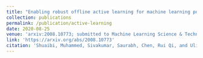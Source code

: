 ```yaml
---
title: "Enabling robust offline active learning for machine learning potentials using simple physics-based priors"
collection: publications
permalink: /publication/active-learning
date: 2020-08-25
venue: 'arxiv:2008.10773; submitted to Machine Learning Science & Technology'
link: 'https://arxiv.org/abs/2008.10773'
citation: 'Shuaibi, Muhammed, Sivakumar, Saurabh, Chen, Rui Qi, and Ulissi, W. Zachary.  Enabling robust offline  active  learning  for  machine  learning  potentials  using  simple  physics-based  priors. <i>arXivpreprint arXiv:2008.10773</i>'
---
```

